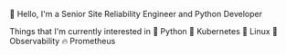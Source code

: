 👾 Hello, I'm a Senior Site Reliability Engineer and Python Developer

Things that I'm currently interested in
🐍 Python 
🐳 Kubernetes
🐧 Linux 
🔭 Observability
🔥 Prometheus

